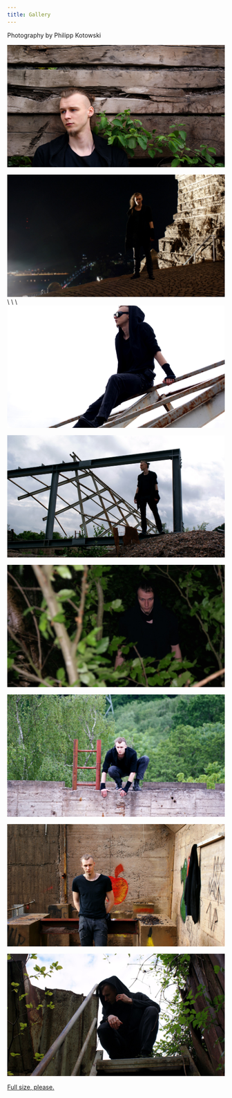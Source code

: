 ```yaml
---
title: Gallery
---
```


Photography by Philipp Kotowski

![01](assets/img/number_01_small.jpg)  




![02](assets/img/number_02_small.jpg)  
\ 
\ 
\ 
![03](assets/img/number_03_small.jpg)  

![04](assets/img/number_04_small.jpg)  

![05](assets/img/number_05_small.jpg)  

![06](assets/img/number_06_small.jpg)  

![07](assets/img/number_07_small.jpg)  

![08](assets/img/number_08_small.jpg)  
  
[Full size, please.](https://j-hoefner.github.io/himeravinn/gallery/sharp/)

